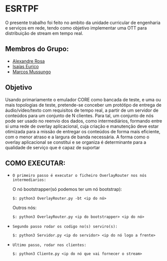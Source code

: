 # ESRTPF

  O presente trabalho foi feito no ambito da unidade curricular de engenharia e serviços em rede, tendo como objetivo implementar uma OTT para distribuição de stream em tempo real.

## Membros do Grupo:

* [Alexandre Rosa](#Título-e-Imagem-de-capa)
* [Isaías Eurico](#badges)
* [Marcos Mussungo](#índice)

## Objetivo

Usando primariamente o emulador CORE como bancada de teste, e uma ou mais topologias de teste, pretende-se conceber um
protótipo de entrega de áudio/vídeo/texto com requisitos de tempo real, a partir de um servidor de conteúdos para um conjunto de
N clientes. Para tal, um conjunto de nós pode ser usado no reenvio dos dados, como intermediários, formando entre si uma rede
de overlay aplicacional, cuja criação e manutenção deve estar otimizada para a missão de entregar os conteúdos de forma mais eficiente, com o menor atraso e a largura de banda necessária. A forma como o overlay aplicacional se constitui e se organiza é determinante para a qualidade de serviço que é capaz de suportar

## COMO EXECUTAR:
  
  - `O primeiro passo é executar o ficheiro OverlayRouter nos nós intermediarios:`

      O nó bootstrapper(só podemos ter um nó bootstrap):
  
        $: python3 OverlayRouter.py -bt <ip do nó>
    Outros nós:
  
        $: python3 OverlayRouter.py <ip do bootstrapper> <ip do nó>
  - `Segundo passo rodar os codigo no(s) serviro(s):`
 
  
        $: python3 Servidor.py <ip do servidor> <ip do nó logo a frente>
  
  - `Ultimo passo, rodar nos clientes:`
  
  
        $: python3 Cliente.py <ip do nó que vai fornecer o stream>
